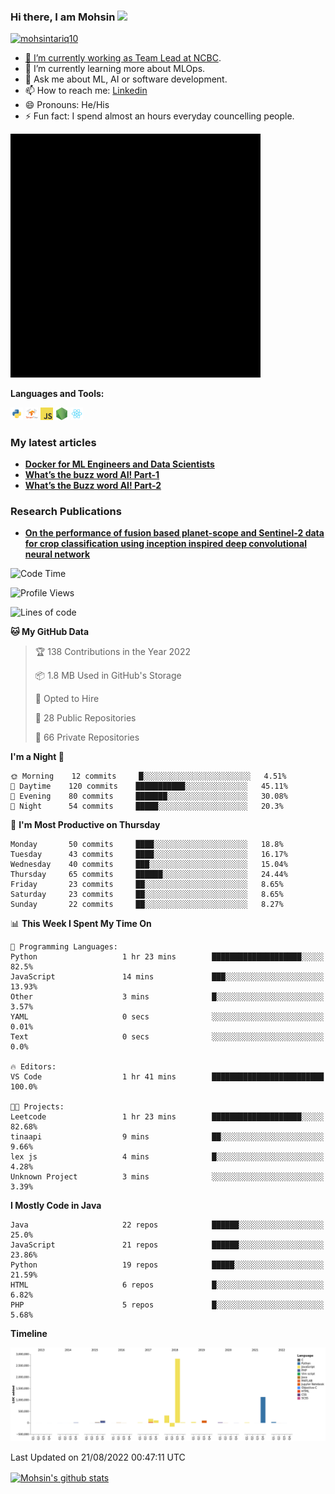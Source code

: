 ### Hi there, I am Mohsin <img src="https://media.giphy.com/media/hvRJCLFzcasrR4ia7z/giphy.gif" width="25px">
<a href="https://discord.gg/XTW52Kt">

<p align="left"> <img src="https://komarev.com/ghpvc/?username=mohsintariq10&label=Views&color=blue&style=plastic" alt="mohsintariq10" /> </p>

- 🔭 I’m currently working as Team Lead at [NCBC](https://ncbcpeshawar.com/).
- 🌱 I’m currently learning more about MLOps.
- 💬 Ask me about ML, AI or software development.
- 📫 How to reach me: [Linkedin](https://www.linkedin.com/in/mohsintariq10/)
- 😄 Pronouns: He/His
- ⚡ Fun fact: I spend almost an hours everyday councelling people.

<img src="./nn.gif" width="400" />

**Languages and Tools:**  

<code><img height="20" src="https://raw.githubusercontent.com/github/explore/80688e429a7d4ef2fca1e82350fe8e3517d3494d/topics/python/python.png"></code>
<code><img height="20" src="https://raw.githubusercontent.com/github/explore/80688e429a7d4ef2fca1e82350fe8e3517d3494d/topics/tensorflow/tensorflow.png"></code>
<code><img height="20" src="https://raw.githubusercontent.com/github/explore/80688e429a7d4ef2fca1e82350fe8e3517d3494d/topics/javascript/javascript.png"></code>
<code><img height="20" src="https://raw.githubusercontent.com/github/explore/80688e429a7d4ef2fca1e82350fe8e3517d3494d/topics/nodejs/nodejs.png"></code>
<code><img height="20" src="https://raw.githubusercontent.com/github/explore/80688e429a7d4ef2fca1e82350fe8e3517d3494d/topics/react-native/react-native.png"></code>

<h3>My latest articles</h3>
<ul>
  <li><a href="https://medium.com/@mohsin.tariq10/docker-for-ml-engineers-and-data-scientists-5a58018af2b9#18ad-4fc2d36cebf1"><b>Docker for ML Engineers and Data Scientists</b></a></li>

  <li><a href="https://medium.com/@mohsin.tariq10/whats-the-buzz-word-ai-part-1-d584e3265f09"><b>What’s the buzz word AI! Part-1</b></a></li>

  <li><a href="https://medium.com/@mohsin.tariq10/whats-the-buzz-word-ai-part-2-e9b55c34d120"><b>What’s the Buzz word AI! Part-2</b></a></li>

</ul>

<h3>Research Publications</h3>
<ul>
  <li><a href="https://journals.plos.org/plosone/article?id=10.1371/journal.pone.0239746"><b>On the performance of fusion based planet-scope and Sentinel-2 data for crop classification using inception inspired deep convolutional neural network</b></a></li>
</ul>

<!--START_SECTION:waka-->
![Code Time](http://img.shields.io/badge/Code%20Time-56%20hrs%2058%20mins-blue)

![Profile Views](http://img.shields.io/badge/Profile%20Views-7-blue)

![Lines of code](https://img.shields.io/badge/From%20Hello%20World%20I%27ve%20Written-5%20Million%20lines%20of%20code-blue)

**🐱 My GitHub Data** 

> 🏆 138 Contributions in the Year 2022
 > 
> 📦 1.8 MB Used in GitHub's Storage 
 > 
> 💼 Opted to Hire
 > 
> 📜 28 Public Repositories 
 > 
> 🔑 66 Private Repositories  
 > 
**I'm a Night 🦉** 

```text
🌞 Morning    12 commits     █░░░░░░░░░░░░░░░░░░░░░░░░   4.51% 
🌆 Daytime    120 commits    ███████████░░░░░░░░░░░░░░   45.11% 
🌃 Evening    80 commits     ███████░░░░░░░░░░░░░░░░░░   30.08% 
🌙 Night      54 commits     █████░░░░░░░░░░░░░░░░░░░░   20.3%

```
📅 **I'm Most Productive on Thursday** 

```text
Monday       50 commits     ████░░░░░░░░░░░░░░░░░░░░░   18.8% 
Tuesday      43 commits     ████░░░░░░░░░░░░░░░░░░░░░   16.17% 
Wednesday    40 commits     ███░░░░░░░░░░░░░░░░░░░░░░   15.04% 
Thursday     65 commits     ██████░░░░░░░░░░░░░░░░░░░   24.44% 
Friday       23 commits     ██░░░░░░░░░░░░░░░░░░░░░░░   8.65% 
Saturday     23 commits     ██░░░░░░░░░░░░░░░░░░░░░░░   8.65% 
Sunday       22 commits     ██░░░░░░░░░░░░░░░░░░░░░░░   8.27%

```


📊 **This Week I Spent My Time On** 

```text
💬 Programming Languages: 
Python                   1 hr 23 mins        ████████████████████░░░░░   82.5% 
JavaScript               14 mins             ███░░░░░░░░░░░░░░░░░░░░░░   13.93% 
Other                    3 mins              █░░░░░░░░░░░░░░░░░░░░░░░░   3.57% 
YAML                     0 secs              ░░░░░░░░░░░░░░░░░░░░░░░░░   0.01% 
Text                     0 secs              ░░░░░░░░░░░░░░░░░░░░░░░░░   0.0%

🔥 Editors: 
VS Code                  1 hr 41 mins        █████████████████████████   100.0%

🐱‍💻 Projects: 
Leetcode                 1 hr 23 mins        ████████████████████░░░░░   82.68% 
tinaapi                  9 mins              ██░░░░░░░░░░░░░░░░░░░░░░░   9.66% 
lex js                   4 mins              █░░░░░░░░░░░░░░░░░░░░░░░░   4.28% 
Unknown Project          3 mins              ░░░░░░░░░░░░░░░░░░░░░░░░░   3.39%

```

**I Mostly Code in Java** 

```text
Java                     22 repos            ██████░░░░░░░░░░░░░░░░░░░   25.0% 
JavaScript               21 repos            ██████░░░░░░░░░░░░░░░░░░░   23.86% 
Python                   19 repos            █████░░░░░░░░░░░░░░░░░░░░   21.59% 
HTML                     6 repos             █░░░░░░░░░░░░░░░░░░░░░░░░   6.82% 
PHP                      5 repos             █░░░░░░░░░░░░░░░░░░░░░░░░   5.68%

```


**Timeline**

![Chart not found](https://raw.githubusercontent.com/MohsinTariq10/MohsinTariq10/main/charts/bar_graph.png) 


 Last Updated on 21/08/2022 00:47:11 UTC
<!--END_SECTION:waka-->

<a href="https://github.com/mohsintariq10">
 <img align="center" src="https://github-readme-stats.vercel.app/api?username=mohsintariq10&include_all_commits=True&count_private=True&show_icons=true&theme=light&line_height=27" alt="Mohsin's github stats"/>
</a>



